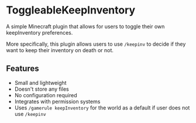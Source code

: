 # ToggleableKeepInventory 

A simple Minecraft plugin that allows for users to toggle their own keepInventory preferences. 

More specifically, this plugin allows users to use `/keepinv` to decide if they want to keep their inventory on death or not.

## Features
- Small and lightweight
- Doesn't store any files
- No configuration required
- Integrates with permission systems
- Uses `/gamerule keepInventory` for the world as a default if user does not use `/keepinv`
